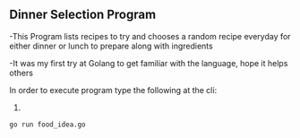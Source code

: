 ## Dinner Selection Program

 -This Program lists recipes to try and chooses a random recipe everyday for either dinner or lunch to prepare along with ingredients
 
 -It was my first try at Golang to get familiar with the language, hope it helps others
 
 In order to execute program type the following at the cli:
 
 1. ```go get 
 
 ```go run food_idea.go```
